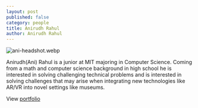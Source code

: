 ```yaml
---
layout: post
published: false
category: people
title: Anirudh Rahul
author: Anirudh Rahul
---
```

![ani-headshot.webp]({{site.baseurl}}/assets/optimized-headshot.webp)

Anirudh(Ani) Rahul is a junior at MIT majoring in Computer Science. Coming from a math and computer science background in high school he is interested in solving challenging technical problems and is interested in solving challenges that may arise when integrating new technologies like AR/VR into novel settings like museums.


View [portfolio](https://anirudhrahul.com)
